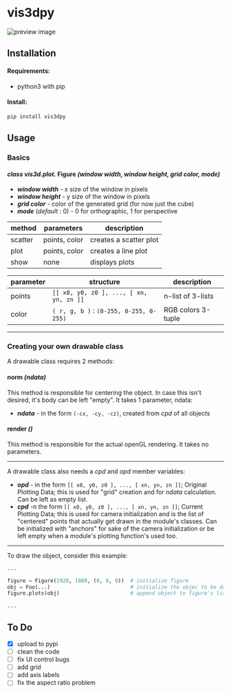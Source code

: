 # vis3dpy
![preview image](https://github.com/LukasDrsman/vis3dpy/blob/main/assets/coil.png)

## Installation
#### Requirements:
 * python3 with pip

#### Install:
```sh
pip install vis3dpy
```

## Usage
### Basics
#### *class* *vis3d.plot.* Figure *(window width, window height, grid color, mode)*
 * ***window width*** - x size of the window in pixels
 * ***window height*** - y size of the window in pixels
 * ***grid color*** - color of the generated grid (for now just the cube)
 * ***mode*** (*default* : 0) - 0 for orthographic, 1 for perspective

| method | parameters | description |
|--------|------------|-------------|
| scatter | points, color  | creates a scatter plot |
| plot | points, color | creates a line plot |
| show | none | displays plots |

| parameter | structure | description |
|-----------|--------------------|-------------|
| points    | `[[ x0, y0, z0 ], ..., [ xn, yn, zn ]]` | n-list of 3-lists |
| color     | `( r, g, b )` : `(0-255, 0-255, 0-255)` | RGB colors 3-tuple |

****

### Creating your own drawable class
A drawable class requires 2 methods:
#### norm *(ndata)*
This method is responsible for centering the object. In case this isn't desired, it's body can be left "empty". It takes 1 parameter, ndata:
 * ***ndata*** - in the form `(-cx, -cy, -cz)`, created from *cpd* of all objects

#### render *()*
This method is responsible for the actual openGL rendering. It takes no parameters.
****
A drawable class also needs a *cpd* and *opd* member variables:
 * ***opd*** - in  the form `[[ x0, y0, z0 ], ..., [ xn, yn, zn ]]`; Original Plotting Data; this is used for "grid" creation and for *ndata* calculation. Can be left as empty list.
 * ***cpd*** -n the form `[[ x0, y0, z0 ], ..., [ xn, yn, zn ]]`; Current Plotting Data; this is used for camera initialization and is the list of "centered" points that actually get drawn in the module's classes. Can be initialized with "anchors" for sake of the camera initialization or be left empty when a module's plotting function's used too.
****
To draw the object, consider this example:
```py
...

figure = Figure(1920, 1080, (0, 0, 0))  # initialize figure
obj = Foo(...)                          # initialize the objec to be drawn
figure.plots(obj)                       # append object to figure's list of plots

...
```
## To Do
 - [x] upload to pypi
 - [ ] clean the code
 - [ ] fix UI control bugs
 - [ ] add grid
 - [ ] add axis labels
 - [ ] fix the aspect ratio problem
